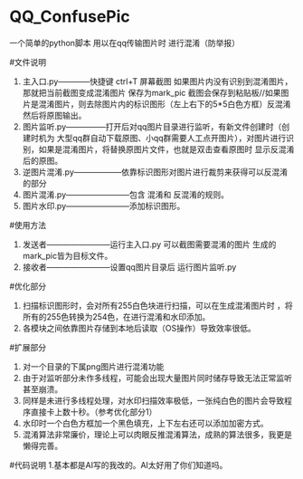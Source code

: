 # QQ_ConfusePic
一个简单的python脚本 用以在qq传输图片时 进行混淆（防举报）


#文件说明

1. 主入口.py————快捷键 ctrl+T 屏幕截图  如果图片内没有识别到混淆图片，那就把当前截图变成混淆图片  保存为mark_pic  截图会保存到粘贴板//如果图片是混淆图片，则去除图片内的标识图形（左上右下的5*5白色方框）反混淆  然后将原图输出。
2. 图片监听.py—————打开后对qq图片目录进行监听，有新文件创建时（创建时机为 大型qq群自动下载原图、小qq群需要人工点开图片），对图片进行识别，如果是混淆图片，将替换原图片文件，也就是双击查看原图时 显示反混淆后的原图。
3. 逆图片混淆.py——————依靠标识图形对图片进行裁剪来获得可以反混淆的部分
4. 图片混淆.py————————包含 混淆和 反混淆的规则。
5. 图片水印.py————————添加标识图形。

#使用方法
1. 发送者————————运行主入口.py  可以截图需要混淆的图片  生成的mark_pic皆为目标文件。
2. 接收者————————设置qq图片目录后   运行图片监听.py   


#优化部分
1. 扫描标识图形时，会对所有255白色块进行扫描，可以在生成混淆图片时 ，将所有的255色转换为254色，在进行混淆和水印添加。
2. 各模块之间依靠图片存储到本地后读取（OS操作）导致效率很低。

#扩展部分
1. 对一个目录的下属png图片进行混淆功能
2. 由于对监听部分未作多线程，可能会出现大量图片同时储存导致无法正常监听甚至崩溃。
3. 同样是未进行多线程处理，对水印扫描效率极低，一张纯白色的图片会导致程序直接卡上数十秒。（参考优化部分1）
4. 水印时一个白色方框加一个黑色填充，上下左右还可以添加加密方式。
5. 混淆算法非常廉价，理论上可以肉眼反推混淆算法，成熟的算法很多，我更是懒得完善。

#代码说明
1.基本都是AI写的我改的。AI太好用了你们知道吗。